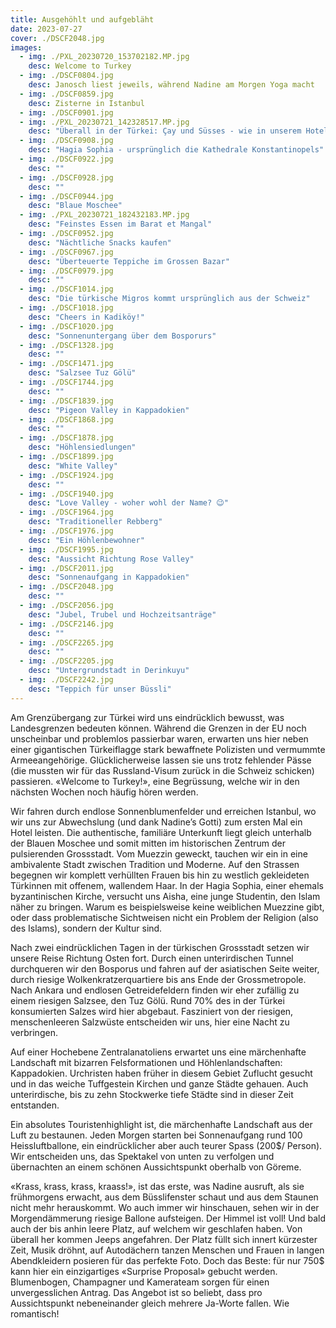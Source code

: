 ```yaml
---
title: Ausgehöhlt und aufgebläht
date: 2023-07-27
cover: ./DSCF2048.jpg
images:
  - img: ./PXL_20230720_153702182.MP.jpg
    desc: Welcome to Turkey
  - img: ./DSCF0804.jpg
    desc: Janosch liest jeweils, während Nadine am Morgen Yoga macht
  - img: ./DSCF0859.jpg
    desc: Zisterne in Istanbul
  - img: ./DSCF0901.jpg
  - img: ./PXL_20230721_142328517.MP.jpg
    desc: "Überall in der Türkei: Çay und Süsses - wie in unserem Hotel"
  - img: ./DSCF0908.jpg
    desc: "Hagia Sophia - ursprünglich die Kathedrale Konstantinopels"
  - img: ./DSCF0922.jpg
    desc: ""
  - img: ./DSCF0928.jpg
    desc: ""
  - img: ./DSCF0944.jpg
    desc: "Blaue Moschee"
  - img: ./PXL_20230721_182432183.MP.jpg
    desc: "Feinstes Essen im Barat et Mangal"
  - img: ./DSCF0952.jpg
    desc: "Nächtliche Snacks kaufen"
  - img: ./DSCF0967.jpg
    desc: "Überteuerte Teppiche im Grossen Bazar"
  - img: ./DSCF0979.jpg
    desc: ""
  - img: ./DSCF1014.jpg
    desc: "Die türkische Migros kommt ursprünglich aus der Schweiz"
  - img: ./DSCF1018.jpg
    desc: "Cheers in Kadiköy!"
  - img: ./DSCF1020.jpg
    desc: "Sonnenuntergang über dem Bosporurs"
  - img: ./DSCF1328.jpg
    desc: ""
  - img: ./DSCF1471.jpg
    desc: "Salzsee Tuz Gölü"
  - img: ./DSCF1744.jpg
    desc: ""
  - img: ./DSCF1839.jpg
    desc: "Pigeon Valley in Kappadokien"
  - img: ./DSCF1868.jpg
    desc: ""
  - img: ./DSCF1878.jpg
    desc: "Höhlensiedlungen"
  - img: ./DSCF1899.jpg
    desc: "White Valley"
  - img: ./DSCF1924.jpg
    desc: ""
  - img: ./DSCF1940.jpg
    desc: "Love Valley - woher wohl der Name? 😉"
  - img: ./DSCF1964.jpg
    desc: "Traditioneller Rebberg"
  - img: ./DSCF1976.jpg
    desc: "Ein Höhlenbewohner"
  - img: ./DSCF1995.jpg
    desc: "Aussicht Richtung Rose Valley"
  - img: ./DSCF2011.jpg
    desc: "Sonnenaufgang in Kappadokien"
  - img: ./DSCF2048.jpg
    desc: ""
  - img: ./DSCF2056.jpg
    desc: "Jubel, Trubel und Hochzeitsanträge"
  - img: ./DSCF2146.jpg
    desc: ""
  - img: ./DSCF2265.jpg
    desc: ""
  - img: ./DSCF2205.jpg
    desc: "Untergrundstadt in Derinkuyu"
  - img: ./DSCF2242.jpg
    desc: "Teppich für unser Büssli"
---
```

Am Grenzübergang zur Türkei wird uns eindrücklich bewusst, was Landesgrenzen bedeuten können. Während die Grenzen in der EU noch unscheinbar und problemlos passierbar waren, erwarten uns hier neben einer gigantischen Türkeiflagge stark bewaffnete Polizisten und vermummte Armeeangehörige. Glücklicherweise lassen sie uns trotz fehlender Pässe (die mussten wir für das Russland-Visum zurück in die Schweiz schicken) passieren. «Welcome to Turkey!», eine Begrüssung, welche wir in den nächsten Wochen noch häufig hören werden.

Wir fahren durch endlose Sonnenblumenfelder und erreichen Istanbul, wo wir uns zur Abwechslung (und dank Nadine’s Gotti) zum ersten Mal ein Hotel leisten. Die authentische, familiäre Unterkunft liegt gleich unterhalb der Blauen Moschee und somit mitten im historischen Zentrum der pulsierenden Grossstadt. Vom Muezzin geweckt, tauchen wir ein in eine ambivalente Stadt zwischen Tradition und Moderne. Auf den Strassen begegnen wir komplett verhüllten Frauen bis hin zu westlich gekleideten Türkinnen mit offenem, wallendem Haar. In der Hagia Sophia, einer ehemals byzantinischen Kirche, versucht uns Aisha, eine junge Studentin, den Islam näher zu bringen. Warum es beispielsweise keine weiblichen Muezzine gibt, oder dass problematische Sichtweisen nicht ein Problem der Religion (also des Islams), sondern der Kultur sind.

Nach zwei eindrücklichen Tagen in der türkischen Grossstadt setzen wir unsere Reise Richtung Osten fort. Durch einen unterirdischen Tunnel durchqueren wir den Bosporus und fahren auf der asiatischen Seite weiter, durch riesige Wolkenkratzerquartiere bis ans Ende der Grossmetropole. Nach Ankara und endlosen Getreidefeldern finden wir eher zufällig zu einem riesigen Salzsee, den Tuz Gölü. Rund 70% des in der Türkei konsumierten Salzes wird hier abgebaut. Fasziniert von der riesigen, menschenleeren Salzwüste entscheiden wir uns, hier eine Nacht zu verbringen.

Auf einer Hochebene Zentralanatoliens erwartet uns eine märchenhafte Landschaft mit bizarren Felsformationen und Höhlenlandschaften: Kappadokien. Urchristen haben früher in diesem Gebiet Zuflucht gesucht und in das weiche Tuffgestein Kirchen und ganze Städte gehauen. Auch unterirdische, bis zu zehn Stockwerke tiefe Städte sind in dieser Zeit entstanden.

Ein absolutes Touristenhighlight ist, die märchenhafte Landschaft aus der Luft zu bestaunen. Jeden Morgen starten bei Sonnenaufgang rund 100 Heissluftballone, ein eindrücklicher aber auch teurer Spass (200$/ Person). Wir entscheiden uns, das Spektakel von unten zu verfolgen und übernachten an einem schönen Aussichtspunkt oberhalb von Göreme.

«Krass, krass, krass, kraass!», ist das erste, was Nadine ausruft, als sie frühmorgens erwacht, aus dem Büsslifenster schaut und aus dem Staunen nicht mehr herauskommt. Wo auch immer wir hinschauen, sehen wir in der Morgendämmerung riesige Ballone aufsteigen. Der Himmel ist voll! Und bald auch der bis anhin leere Platz, auf welchem wir geschlafen haben. Von überall her kommen Jeeps angefahren. Der Platz füllt sich innert kürzester Zeit, Musik dröhnt, auf Autodächern tanzen Menschen und Frauen in langen Abendkleidern posieren für das perfekte Foto. Doch das Beste: für nur 750$ kann hier ein einzigartiges «Surprise Proposal» gebucht werden. Blumenbogen, Champagner und Kamerateam sorgen für einen unvergesslichen Antrag. Das Angebot ist so beliebt, dass pro Aussichtspunkt nebeneinander gleich mehrere Ja-Worte fallen. Wie romantisch!
